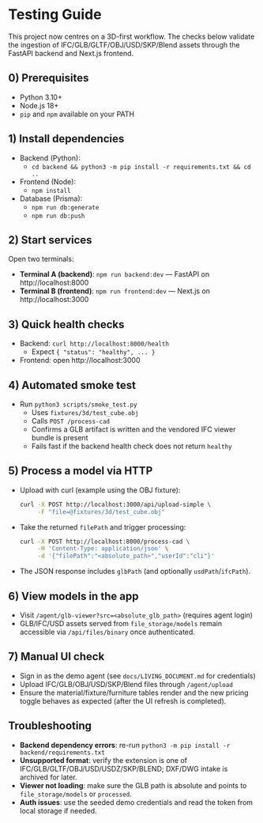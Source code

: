 # Testing Guide

This project now centres on a 3D-first workflow. The checks below validate the ingestion of IFC/GLB/GLTF/OBJ/USD/SKP/Blend assets through the FastAPI backend and Next.js frontend.

## 0) Prerequisites
- Python 3.10+
- Node.js 18+
- `pip` and `npm` available on your PATH

## 1) Install dependencies
- Backend (Python):
  - `cd backend && python3 -m pip install -r requirements.txt && cd ..`
- Frontend (Node):
  - `npm install`
- Database (Prisma):
  - `npm run db:generate`
  - `npm run db:push`

## 2) Start services
Open two terminals:
- **Terminal A (backend)**: `npm run backend:dev` — FastAPI on http://localhost:8000
- **Terminal B (frontend)**: `npm run frontend:dev` — Next.js on http://localhost:3000

## 3) Quick health checks
- Backend: `curl http://localhost:8000/health`
  - Expect `{ "status": "healthy", ... }`
- Frontend: open http://localhost:3000

## 4) Automated smoke test
- Run `python3 scripts/smoke_test.py`
  - Uses `fixtures/3d/test_cube.obj`
  - Calls `POST /process-cad`
  - Confirms a GLB artifact is written and the vendored IFC viewer bundle is present
  - Fails fast if the backend health check does not return `healthy`

## 5) Process a model via HTTP
- Upload with curl (example using the OBJ fixture):
  ```bash
  curl -X POST http://localhost:3000/api/upload-simple \
       -F "file=@fixtures/3d/test_cube.obj"
  ```
- Take the returned `filePath` and trigger processing:
  ```bash
  curl -X POST http://localhost:8000/process-cad \
       -H 'Content-Type: application/json' \
       -d '{"filePath":"<absolute_path>","userId":"cli"}'
  ```
- The JSON response includes `glbPath` (and optionally `usdPath`/`ifcPath`).

## 6) View models in the app
- Visit `/agent/glb-viewer?src=<absolute_glb_path>` (requires agent login)
- GLB/IFC/USD assets served from `file_storage/models` remain accessible via `/api/files/binary` once authenticated.

## 7) Manual UI check
- Sign in as the demo agent (see `docs/LIVING_DOCUMENT.md` for credentials)
- Upload IFC/GLB/OBJ/USD/SKP/Blend files through `/agent/upload`
- Ensure the material/fixture/furniture tables render and the new pricing toggle behaves as expected (after the UI refresh is completed).

## Troubleshooting
- **Backend dependency errors**: re-run `python3 -m pip install -r backend/requirements.txt`
- **Unsupported format**: verify the extension is one of IFC/GLB/GLTF/OBJ/USD/USDZ/SKP/BLEND; DXF/DWG intake is archived for later.
- **Viewer not loading**: make sure the GLB path is absolute and points to `file_storage/models` or `processed`.
- **Auth issues**: use the seeded demo credentials and read the token from local storage if needed.
